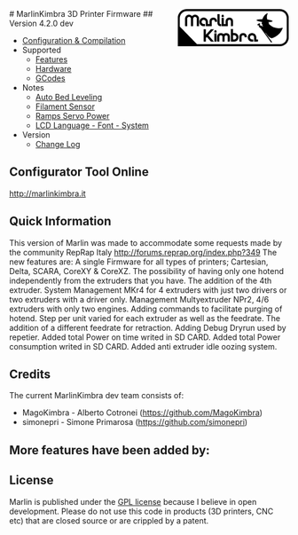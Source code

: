 <img align="right" src="Documentation/Logo/MarlinKimbra%20Logo%20GitHub.png" />
# MarlinKimbra 3D Printer Firmware
## Version 4.2.0 dev

  * [Configuration & Compilation](/Documentation/Compilation.md)
  * Supported
    * [Features](/Documentation/Features.md)
    * [Hardware](/Documentation/Hardware.md)
    * [GCodes](/Documentation/GCodes.md)
  * Notes
    * [Auto Bed Leveling](/Documentation/BedLeveling.md)
    * [Filament Sensor](/Documentation/FilamentSensor.md)
    * [Ramps Servo Power](/Documentation/RampsServoPower.md)
    * [LCD Language - Font - System](Documentation/LCDLanguageFont.md)
  * Version
    * [Change Log](/Documentation/changelog.md)


## Configurator Tool Online

http://marlinkimbra.it


## Quick Information

This version of Marlin was made to accommodate some requests made by the community RepRap Italy http://forums.reprap.org/index.php?349
The new features are:
A single Firmware for all types of printers; Cartesian, Delta, SCARA, CoreXY & CoreXZ.
The possibility of having only one hotend independently from the extruders that you have.
The addition of the 4th extruder.
System Management MKr4 for 4 extruders with just two drivers or two extruders with a driver only.
Management Multyextruder NPr2, 4/6 extruders with only two engines.
Adding commands to facilitate purging of hotend. 
Step per unit varied for each extruder as well as the feedrate.
The addition of a different feedrate for retraction. 
Adding Debug Dryrun used by repetier.
Added total Power on time writed in SD CARD.
Added total Power consumption writed in SD CARD.
Added anti extruder idle oozing system.
## Credits

The current MarlinKimbra dev team consists of:
 - MagoKimbra - Alberto Cotronei (https://github.com/MagoKimbra)
 - simonepri - Simone Primarosa (https://github.com/simonepri)

More features have been added by:
 -

## License

Marlin is published under the [GPL license](/Documentation/COPYING.md) because I believe in open development.
Please do not use this code in products (3D printers, CNC etc) that are closed source or are crippled by a patent.
